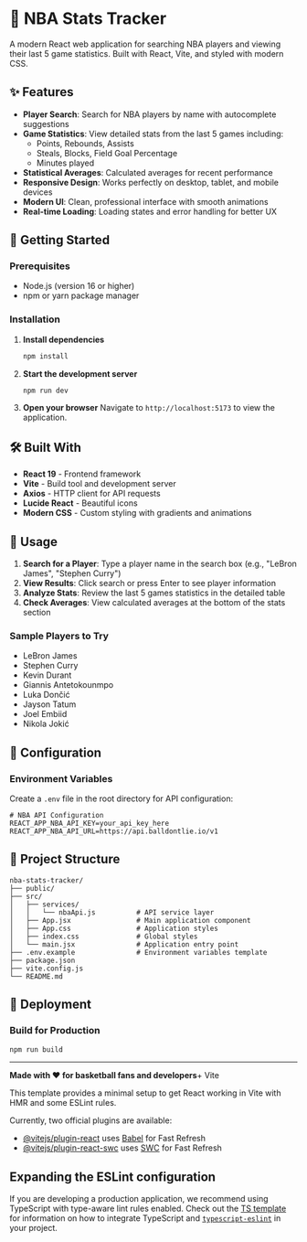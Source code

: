 # 🏀 NBA Stats Tracker

A modern React web application for searching NBA players and viewing their last 5 game statistics. Built with React, Vite, and styled with modern CSS.

## ✨ Features

- **Player Search**: Search for NBA players by name with autocomplete suggestions
- **Game Statistics**: View detailed stats from the last 5 games including:
  - Points, Rebounds, Assists
  - Steals, Blocks, Field Goal Percentage
  - Minutes played
- **Statistical Averages**: Calculated averages for recent performance
- **Responsive Design**: Works perfectly on desktop, tablet, and mobile devices
- **Modern UI**: Clean, professional interface with smooth animations
- **Real-time Loading**: Loading states and error handling for better UX

## 🚀 Getting Started

### Prerequisites

- Node.js (version 16 or higher)
- npm or yarn package manager

### Installation

1. **Install dependencies**
   ```bash
   npm install
   ```

2. **Start the development server**
   ```bash
   npm run dev
   ```

3. **Open your browser**
   Navigate to `http://localhost:5173` to view the application.

## 🛠️ Built With

- **React 19** - Frontend framework
- **Vite** - Build tool and development server
- **Axios** - HTTP client for API requests
- **Lucide React** - Beautiful icons
- **Modern CSS** - Custom styling with gradients and animations

## 📱 Usage

1. **Search for a Player**: Type a player name in the search box (e.g., "LeBron James", "Stephen Curry")
2. **View Results**: Click search or press Enter to see player information
3. **Analyze Stats**: Review the last 5 games statistics in the detailed table
4. **Check Averages**: View calculated averages at the bottom of the stats section

### Sample Players to Try

- LeBron James
- Stephen Curry
- Kevin Durant
- Giannis Antetokounmpo
- Luka Dončić
- Jayson Tatum
- Joel Embiid
- Nikola Jokić

## 🔧 Configuration

### Environment Variables

Create a `.env` file in the root directory for API configuration:

```env
# NBA API Configuration
REACT_APP_NBA_API_KEY=your_api_key_here
REACT_APP_NBA_API_URL=https://api.balldontlie.io/v1
```

## 📁 Project Structure

```
nba-stats-tracker/
├── public/
├── src/
│   ├── services/
│   │   └── nbaApi.js          # API service layer
│   ├── App.jsx                # Main application component
│   ├── App.css                # Application styles
│   ├── index.css              # Global styles
│   └── main.jsx               # Application entry point
├── .env.example               # Environment variables template
├── package.json
├── vite.config.js
└── README.md
```

## 🚀 Deployment

### Build for Production

```bash
npm run build
```

---

**Made with ❤️ for basketball fans and developers**+ Vite

This template provides a minimal setup to get React working in Vite with HMR and some ESLint rules.

Currently, two official plugins are available:

- [@vitejs/plugin-react](https://github.com/vitejs/vite-plugin-react/blob/main/packages/plugin-react) uses [Babel](https://babeljs.io/) for Fast Refresh
- [@vitejs/plugin-react-swc](https://github.com/vitejs/vite-plugin-react/blob/main/packages/plugin-react-swc) uses [SWC](https://swc.rs/) for Fast Refresh

## Expanding the ESLint configuration

If you are developing a production application, we recommend using TypeScript with type-aware lint rules enabled. Check out the [TS template](https://github.com/vitejs/vite/tree/main/packages/create-vite/template-react-ts) for information on how to integrate TypeScript and [`typescript-eslint`](https://typescript-eslint.io) in your project.
